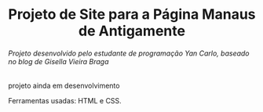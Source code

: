 <h1 align="center">Projeto de Site para a Página Manaus de Antigamente</h1>
<h6>Projeto desenvolvido pelo estudante de programação Yan Carlo, baseado no blog de Gisella Vieira Braga</h6>
<p>projeto ainda em desenvolvimento</p>
Ferramentas usadas:
HTML e
CSS.